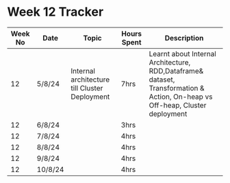 # Week 12 Tracker

| Week No | Date    | Topic                                   | Hours Spent | Description                                                                                                                                                                        |
| ------- | ------- | --------------------------------------- | ----------- | ---------------------------------------------------------------------------------------------------------------------------------------------------------------------------------- |
| 12       | 5/8/24 | Internal architecture till Cluster Deployment | 7hrs        | Learnt about Internal Architecture, RDD,Dataframe& dataset, Transformation & Action, On-heap vs Off-heap, Cluster deployment |
| 12       | 6/8/24 |                                         | 3hrs        |
| 12       | 7/8/24 |                                         | 4hrs        |
| 12       |  8/8/24 |                                         | 4hrs        |
| 12       | 9/8/24 |                                         | 4hrs        |
| 12       | 10/8/24  |                                         | 4hrs        |
